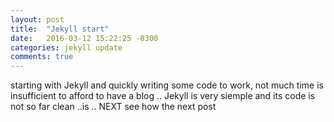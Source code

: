 ```yaml
---
layout: post
title:  "Jekyll start"
date:   2016-03-12 15:22:25 -0300
categories: jekyll update
comments: true
---
```


starting with Jekyll and quickly writing some code to work, not much time is insufficient to afford to have a blog ..
Jekyll is very siemple and its code is not so far clean ..is ..
NEXT see how the next post


